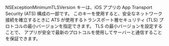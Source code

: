 
NSExceptionMinimumTLSVersion キーは、iOS アプリの App Transport Security (ATS) 構成の一部です。 
このキーを使用すると、安全なネットワーク接続を確立するときに ATS が使用するトランスポート層セキュリティ (TLS) 
プロトコルの最小バージョンを指定できます。 TLS の最小バージョンを設定することで、
アプリが安全で最新のプロトコルを使用してサーバーと通信することを保証できます。
